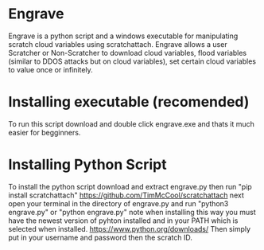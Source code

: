 # Engrave
Engrave is a python script and a windows executable for manipulating scratch cloud variables using scratchattach.
Engrave allows a user Scratcher or Non-Scratcher to download cloud variables, flood variables (similar to DDOS attacks but on cloud variables), 
set certain cloud variables to value once or infinitely.
# Installing executable (recomended)
To run this script download and double click engrave.exe and thats it much easier for begginners.
# Installing Python Script
To install the python script download and extract engrave.py then run "pip install scratchattach"
https://github.com/TimMcCool/scratchattach
next open your terminal in the directory of engrave.py and run "python3 engrave.py" or "python engrave.py"
note when installing this way you must have the newest version of pyhton installed and in your PATH which is selected when installed.
https://www.python.org/downloads/
Then simply put in your username and password then the scratch ID.
